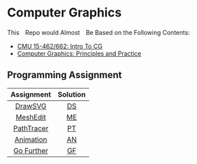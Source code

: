 # Computer Graphics

This　Repo would Almost　Be Based on the Following Contents:

- [CMU 15-462/662: Intro To CG](http://15462.courses.cs.cmu.edu/fall2021/courseinfo)
- [Computer Graphics: Principles and Practice](https://www.amazon.com/Computer-Graphics-Principles-Practice-3rd/dp/0321399528)

## Programming Assignment
|Assignment|Solution|
|:--:|:--:| 
|[DrawSVG](http://462cmu.github.io/asst1_drawsvg/)|[DS]()|
|[MeshEdit](http://462cmu.github.io/asst2_meshedit/)|[ME]()|
|[PathTracer](http://462cmu.github.io/asst3_pathtracer/)|[PT]()|
|[Animation](http://462cmu.github.io/asst4_animation/)|[AN]()|
|[Go Further](http://462cmu.github.io/asst5_gofurther/)|[GF]()|

